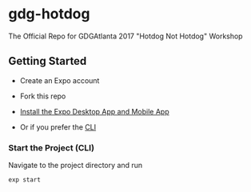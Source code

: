 # gdg-hotdog
The Official Repo for GDGAtlanta 2017 "Hotdog Not Hotdog" Workshop

## Getting Started

- Create an Expo account

- Fork this repo

- [Install the Expo Desktop App and Mobile App](https://docs.expo.io/versions/latest/introduction/installation.html)

- Or if you prefer the [CLI](https://docs.expo.io/versions/latest/guides/exp-cli.html)

### Start the Project (CLI)

Navigate to the project directory and run

```bash
exp start
```
